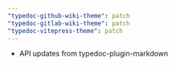 ```yaml
---
"typedoc-github-wiki-theme": patch
"typedoc-gitlab-wiki-theme": patch
"typedoc-vitepress-theme": patch
---
```


- API updates from typedoc-plugin-markdown
